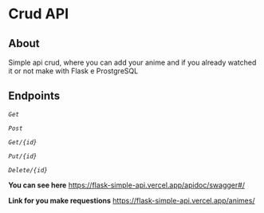 # Crud API

## About
Simple api crud, where you can add your anime and if you already watched it or not
make with Flask e ProstgreSQL


## Endpoints
*`Get`*

*`Post`*

*`Get/{id}`*

*`Put/{id}`*

*`Delete/{id}`*

**You can see here**
<https://flask-simple-api.vercel.app/apidoc/swagger#/>


**Link for you make requestions**
<https://flask-simple-api.vercel.app/animes/>

